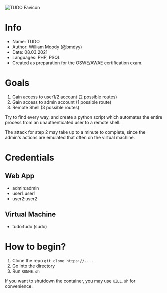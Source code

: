 ![TUDO Favicon](https://github.com/bmdyy/tudo/blob/favicon.ico?raw=true)

# Info
* Name: TUDO
* Author: William Moody (@bmdyy)
* Date: 08.03.2021
* Languages: PHP, PSQL
* Created as preparation for the OSWE/AWAE certification exam.

# Goals
1. Gain access to user1/2 account (2 possible routes)
2. Gain access to admin account (1 possible route)
3. Remote Shell (3 possible routes)

Try to find every way, and create a python script which
automates the entire process from an unauthenticated user to a remote shell.

The attack for step 2 may take up to a minute to complete, since the admin's actions
are emulated that often on the virtual machine.

# Credentials
## Web App
* admin:admin
* user1:user1
* user2:user2

## Virtual Machine
* tudo:tudo (sudo)

# How to begin?
1. Clone the repo
	`git clone https://....`
2. Go into the directory
3. Run `RUNME.sh`

If you want to shutdown the container, you may use `KILL.sh` for convenience.
